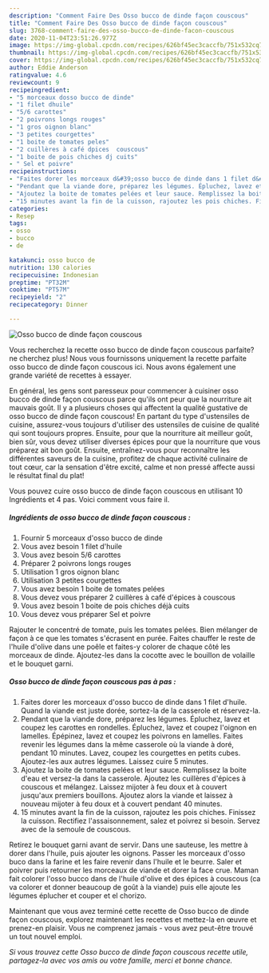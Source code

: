```yaml
---
description: "Comment Faire Des Osso bucco de dinde façon couscous"
title: "Comment Faire Des Osso bucco de dinde façon couscous"
slug: 3768-comment-faire-des-osso-bucco-de-dinde-facon-couscous
date: 2020-11-04T23:51:26.977Z
image: https://img-global.cpcdn.com/recipes/626bf45ec3caccfb/751x532cq70/osso-bucco-de-dinde-facon-couscous-photo-principale-de-la-recette.jpg
thumbnail: https://img-global.cpcdn.com/recipes/626bf45ec3caccfb/751x532cq70/osso-bucco-de-dinde-facon-couscous-photo-principale-de-la-recette.jpg
cover: https://img-global.cpcdn.com/recipes/626bf45ec3caccfb/751x532cq70/osso-bucco-de-dinde-facon-couscous-photo-principale-de-la-recette.jpg
author: Eddie Anderson
ratingvalue: 4.6
reviewcount: 9
recipeingredient:
- "5 morceaux dosso bucco de dinde"
- "1 filet dhuile"
- "5/6 carottes"
- "2 poivrons longs rouges"
- "1 gros oignon blanc"
- "3 petites courgettes"
- "1 boite de tomates peles"
- "2 cuillères à café dpices  couscous"
- "1 boite de pois chiches dj cuits"
- " Sel et poivre"
recipeinstructions:
- "Faites dorer les morceaux d&#39;osso bucco de dinde dans 1 filet d&#39;huile. Quand la viande est juste dorée, sortez-la de la casserole et réservez-la."
- "Pendant que la viande dore, préparez les légumes. Épluchez, lavez et coupez les carottes en rondelles. Épluchez, lavez et coupez l&#39;oignon en lamelles. Épépinez, lavez et coupez les poivrons en lamelles. Faites revenir les légumes dans la même casserole où la viande à doré, pendant 10 minutes. Lavez, coupez les courgettes en petits cubes. Ajoutez-les aux autres légumes. Laissez cuire 5 minutes."
- "Ajoutez la boite de tomates pelées et leur sauce. Remplissez la boite d&#39;eau et versez-la dans la casserole. Ajoutez les cuillères d&#39;épices à couscous et mélangez. Laissez mijoter à feu doux et à couvert jusqu&#39;aux premiers bouillons. Ajoutez alors la viande et laissez à nouveau mijoter à feu doux et à couvert pendant 40 minutes."
- "15 minutes avant la fin de la cuisson, rajoutez les pois chiches. Finissez la cuisson. Rectifiez l&#39;assaisonnement, salez et poivrez si besoin. Servez avec de la semoule de couscous."
categories:
- Resep
tags:
- osso
- bucco
- de

katakunci: osso bucco de 
nutrition: 130 calories
recipecuisine: Indonesian
preptime: "PT32M"
cooktime: "PT57M"
recipeyield: "2"
recipecategory: Dinner

---
```



![Osso bucco de dinde façon couscous](https://img-global.cpcdn.com/recipes/626bf45ec3caccfb/751x532cq70/osso-bucco-de-dinde-facon-couscous-photo-principale-de-la-recette.jpg)

Vous recherchez la recette osso bucco de dinde façon couscous parfaite? ne cherchez plus! Nous vous fournissons uniquement la recette parfaite osso bucco de dinde façon couscous ici. Nous avons également une grande variété de recettes à essayer.

En général, les gens sont paresseux pour commencer à cuisiner osso bucco de dinde façon couscous parce qu'ils ont peur que la nourriture ait mauvais goût. Il y a plusieurs choses qui affectent la qualité gustative de osso bucco de dinde façon couscous! En partant du type d'ustensiles de cuisine, assurez-vous toujours d'utiliser des ustensiles de cuisine de qualité qui sont toujours propres. Ensuite, pour que la nourriture ait meilleur goût, bien sûr, vous devez utiliser diverses épices pour que la nourriture que vous préparez ait bon goût. Ensuite, entraînez-vous pour reconnaître les différentes saveurs de la cuisine, profitez de chaque activité culinaire de tout cœur, car la sensation d'être excité, calme et non pressé affecte aussi le résultat final du plat!

<!--inarticleads1-->

Vous pouvez cuire osso bucco de dinde façon couscous en utilisant 10 Ingrédients et 4 pas. Voici comment vous faire il.

##### Ingrédients de osso bucco de dinde façon couscous :

1. Fournir 5 morceaux d&#39;osso bucco de dinde
1. Vous avez besoin 1 filet d&#39;huile
1. Vous avez besoin 5/6 carottes
1. Préparer 2 poivrons longs rouges
1. Utilisation 1 gros oignon blanc
1. Utilisation 3 petites courgettes
1. Vous avez besoin 1 boite de tomates pelées
1. Vous devez vous préparer 2 cuillères à café d&#39;épices à couscous
1. Vous avez besoin 1 boite de pois chiches déjà cuits
1. Vous devez vous préparer  Sel et poivre


Rajouter le concentré de tomate, puis les tomates pelées. Bien mélanger de façon à ce que les tomates s&#39;écrasent en purée. Faites chauffer le reste de l&#39;huile d&#39;olive dans une poêle et faites-y colorer de chaque côté les morceaux de dinde. Ajoutez-les dans la cocotte avec le bouillon de volaille et le bouquet garni. 

<!--inarticleads2-->

##### Osso bucco de dinde façon couscous pas à pas :

1. Faites dorer les morceaux d&#39;osso bucco de dinde dans 1 filet d&#39;huile. Quand la viande est juste dorée, sortez-la de la casserole et réservez-la.
1. Pendant que la viande dore, préparez les légumes. Épluchez, lavez et coupez les carottes en rondelles. Épluchez, lavez et coupez l&#39;oignon en lamelles. Épépinez, lavez et coupez les poivrons en lamelles. Faites revenir les légumes dans la même casserole où la viande à doré, pendant 10 minutes. Lavez, coupez les courgettes en petits cubes. Ajoutez-les aux autres légumes. Laissez cuire 5 minutes.
1. Ajoutez la boite de tomates pelées et leur sauce. Remplissez la boite d&#39;eau et versez-la dans la casserole. Ajoutez les cuillères d&#39;épices à couscous et mélangez. Laissez mijoter à feu doux et à couvert jusqu&#39;aux premiers bouillons. Ajoutez alors la viande et laissez à nouveau mijoter à feu doux et à couvert pendant 40 minutes.
1. 15 minutes avant la fin de la cuisson, rajoutez les pois chiches. Finissez la cuisson. Rectifiez l&#39;assaisonnement, salez et poivrez si besoin. Servez avec de la semoule de couscous.


Retirez le bouquet garni avant de servir. Dans une sauteuse, les mettre à dorer dans l&#39;huile, puis ajouter les oignons. Passer les morceaux d&#39;osso buco dans la farine et les faire revenir dans l&#39;huile et le beurre. Saler et poivrer puis retourner les morceaux de viande et dorer la face crue. Maman fait colorer l&#39;osso bucco dans de l&#39;huile d&#39;olive et des épices à couscous (ca va colorer et donner beaucoup de goût à la viande) puis elle ajoute les légumes éplucher et couper et el chorizo. 

<!--inarticleads1-->

<p>
Maintenant que vous avez terminé cette recette de Osso bucco de dinde façon couscous, explorez maintenant les recettes et mettez-la en œuvre et prenez-en plaisir. Vous ne comprenez jamais - vous avez peut-être trouvé un tout nouvel emploi.
</p>

<p>
<i>Si vous trouvez cette Osso bucco de dinde façon couscous recette utile, partagez-la avec vos amis ou votre famille, merci et bonne chance.</i>
</p>
